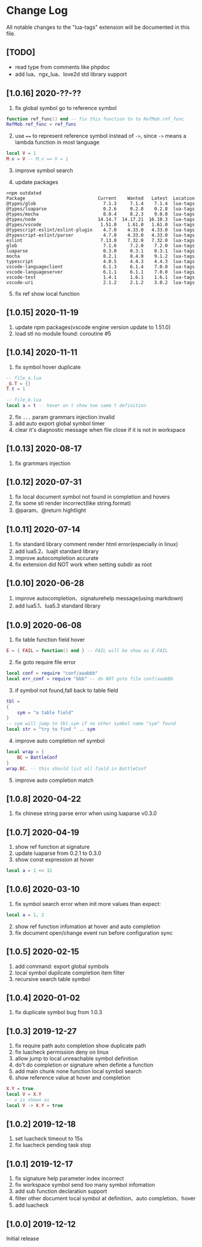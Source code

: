 # Change Log

All notable changes to the "lua-tags" extension will be documented in this file.

## [TODO]
* read type from comments like phpdoc
* add lua、ngx_lua、love2d std library support

## [1.0.16] 2020-??-??
1. fix global symbol go to reference symbol
```lua
function ref_func() end -- fix this function to to RefMob.ref_func
RefMob.ref_func = ref_func
```

2. use `==` to represent reference symbol instead of `->`, since `->` means a lambda function in most language
```lua
local V = 1
M.v = V -- M.v == V = 1
```

3. improve symbol search

4. update packages
```text
>npm outdated
Package                           Current    Wanted   Latest  Location
@types/glob                         7.1.3     7.1.4    7.1.4  lua-tags
@types/luaparse                     0.2.6     0.2.8    0.2.8  lua-tags
@types/mocha                        8.0.4     8.2.3    9.0.0  lua-tags
@types/node                       14.14.7  14.17.21  16.10.3  lua-tags
@types/vscode                      1.51.0    1.61.0   1.61.0  lua-tags
@typescript-eslint/eslint-plugin    4.7.0    4.33.0   4.33.0  lua-tags
@typescript-eslint/parser           4.7.0    4.33.0   4.33.0  lua-tags
eslint                             7.13.0    7.32.0   7.32.0  lua-tags
glob                                7.1.6     7.2.0    7.2.0  lua-tags
luaparse                            0.3.0     0.3.1    0.3.1  lua-tags
mocha                               8.2.1     8.4.0    9.1.2  lua-tags
typescript                          4.0.5     4.4.3    4.4.3  lua-tags
vscode-languageclient               6.1.3     6.1.4    7.0.0  lua-tags
vscode-languageserver               6.1.1     6.1.1    7.0.0  lua-tags
vscode-test                         1.4.1     1.6.1    1.6.1  lua-tags
vscode-uri                          2.1.2     2.1.2    3.0.2  lua-tags
```

5. fix ref show local function

## [1.0.15] 2020-11-19
1. update npm packages(vscode engine version update to 1.51.0)
2. load stl no module found: coroutine #5

## [1.0.14] 2020-11-11
1. fix symbol hover duplicate
```lua
-- file_a.lua
_G.T = {}
T.t = 1

-- file_b.lua
local a = t -- hover on t show two same t definition
```

2. fix `...` param grammars injection invalid
3. add auto export global symbol timer
4. clear it's diagnostic message when file close if it is not in workspace

## [1.0.13] 2020-08-17
1. fix grammars injection

## [1.0.12] 2020-07-31
1. fix local document symbol not found in completion and hovers
2. fix some stl render incorrect(like string.format)
3. @param、@return hightlight

## [1.0.11] 2020-07-14
1. fix standard library comment render html error(especially in linux)
2. add lua5.2、luajit standard library
3. improve autocompletion accurate
4. fix extension did NOT work when setting subdir as root

## [1.0.10] 2020-06-28
1. improve autocompletion、signaturehelp message(using markdown)
2. add lua5.1、lua5.3 standard library

## [1.0.9] 2020-06-08
1. fix table function field hover
```lua
E = { FAIL = function() end } -- FAIL will be show as E.FAIL
```
2. fix goto require file error
```lua
local conf = require "conf/aaabbb"
local err_conf = require "bbb" -- do NOT goto file conf/aaabbb
```
3. if symbol not found,fall back to table field
```lua
tbl = 
{
    sym = "a table field"
}
-- sym will jump to tbl.sym if no other symbol name "sym" found
local str = "try to find " .. sym
```
4. improve auto completion ref symbol
```lua
local wrap = {
    BC = BattleConf
}
wrap.BC. -- this should list all field in BattleConf
```
5. improve auto completion match

## [1.0.8] 2020-04-22
1. fix chinese string parse error when using luaparse v0.3.0

## [1.0.7] 2020-04-19
1. show ref function at signature
2. update luaparse from 0.2.1 to 0.3.0
3. show const expression at hover
```lua
local a = 1 << 32
```

## [1.0.6] 2020-03-10
1. fix symbol search error when init more values than expect:
```lua
local a = 1, 2
```
2. show ref function infomation at hover and auto completion
3. fix document open/change event run before configuration sync

## [1.0.5] 2020-02-15
1. add command: export global symbols
2. local symbol duplicate completion item filter
3. recursive search table symbol

## [1.0.4] 2020-01-02
1. fix duplicate symbol bug from 1.0.3

## [1.0.3] 2019-12-27
1. fix require path auto completion show duplicate path
2. fix luacheck permission deny on linux
3. allow jump to local unreachable symbol definition
4. do't do completion or signature when definte a function
5. add main chunk none function local symbol search
6. show reference value at hover and completion
```lua
X.Y = true
local V = X.Y
-- v is shown as
local V -> X.Y = true
```

## [1.0.2] 2019-12-18
1. set luacheck timeout to 15s
2. fix luacheck pending task stop

## [1.0.1] 2019-12-17
1. fix signature help parameter index incorrect
2. fix workspace symbol send too many symbol infomation
3. add sub function declaration support
4. filter other document local symbol at definition、auto completion、hover
5. add luacheck

## [1.0.0] 2019-12-12

Initial release
